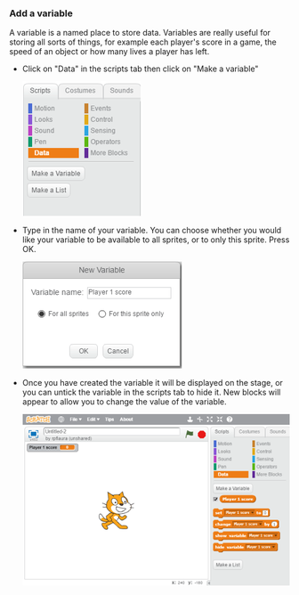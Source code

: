 ### Add a variable

A variable is a named place to store data. Variables are really useful for storing all sorts of things, for example each player's score in a game, the speed of an object or how many lives a player has left.

+ Click on "Data" in the scripts tab then click on "Make a variable"

  ![Data blocks](images/data-blocks.png)

+ Type in the name of your variable. You can choose whether you would like your variable to be available to all sprites, or to only this sprite. Press OK.

  ![Create variable](images/p1-score.png)

+ Once you have created the variable it will be displayed on the stage, or you can untick the variable in the scripts tab to hide it. New blocks will appear to allow you to change the value of the variable.

  ![Variable blocks](images/variable-blocks.png)
